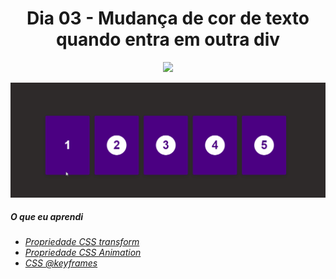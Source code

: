 
<h1 align= "center">
 Dia 03 - Mudança de cor de texto quando entra em outra div <a name="id03"></a>
</h1>


<p align = "center" width="400px">
  <img src = "https://lh3.googleusercontent.com/pw/ACtC-3dYPcDhYZQ6WWBg0zWofq_0piw36WvZ9JlmHfe9LMOMMefcEe4870jzuSddu9hWvihs8BCkIBuOFjLrr3E7--bD0WGc_cY516ydWp_F0ssNMelWrBfP4E0RogDIJvz0RfOQzalcj02pTKzvStV7AfVa=w1440-h810-no?authuser=0"
</P>
 
 ![](https://github.com/leokattah/30_dias_De_CSS/blob/main/assets/dia3.gif)

##### O que eu aprendi

* *[Propriedade CSS transform](https://www.w3schools.com/cssref/css3_pr_transform.asp)*
* *[Propriedade CSS Animation](https://www.w3schools.com/css/css3_animations.asp)*
* *[CSS @keyframes](https://www.w3schools.com/cssref/css3_pr_animation-keyframes.asp)*
